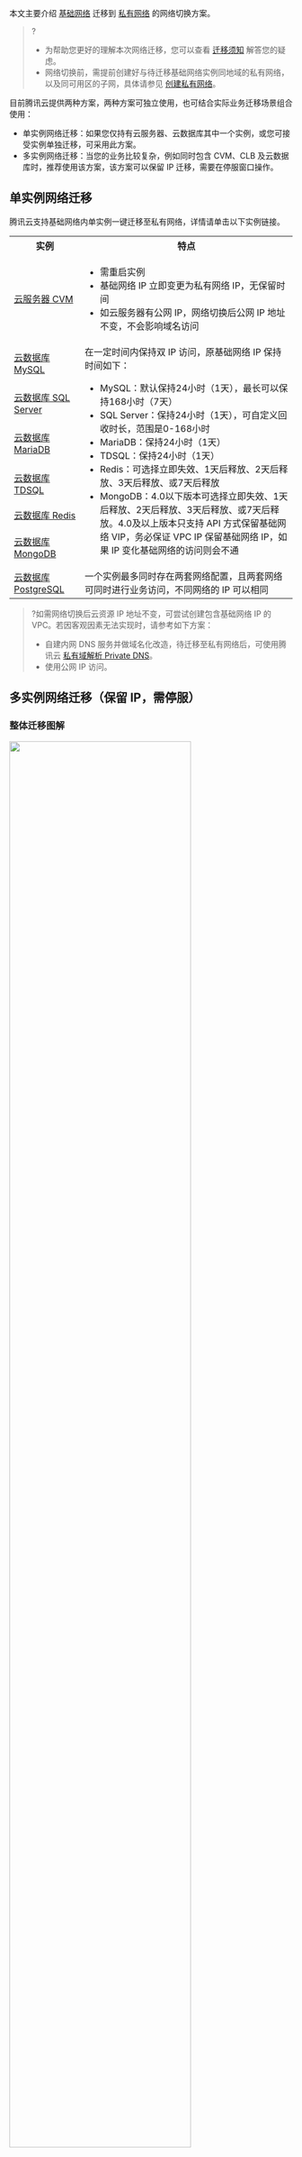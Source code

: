本文主要介绍 [基础网络](https://cloud.tencent.com/document/product/215/58039) 迁移到 [私有网络](https://cloud.tencent.com/document/product/215/20046) 的网络切换方案。

>? 
>+ 为帮助您更好的理解本次网络迁移，您可以查看 [迁移须知](https://cloud.tencent.com/document/product/215/64881) 解答您的疑虑。
>+ 网络切换前，需提前创建好与待迁移基础网络实例同地域的私有网络，以及同可用区的子网，具体请参见 [ 创建私有网络](https://cloud.tencent.com/document/product/215/36515)。
>

目前腾讯云提供两种方案，两种方案可独立使用，也可结合实际业务迁移场景组合使用：
+ 单实例网络迁移：如果您仅持有云服务器、云数据库其中一个实例，或您可接受实例单独迁移，可采用此方案。
+ 多实例网络迁移：当您的业务比较复杂，例如同时包含 CVM、CLB 及云数据库时，推荐使用该方案，该方案可以保留 IP 迁移，需要在停服窗口操作。

[](id:dsl)
##  单实例网络迁移
腾讯云支持基础网络内单实例一键迁移至私有网络，详情请单击以下实例链接。
<table >
<tr>
<th width="25%">实例</th>
<th>特点</th>
</tr>
<tr>
<td><a href=https://cloud.tencent.com/document/product/213/20278> 云服务器 CVM</a> </td>
<td> <ul><li>需重启实例</li><li>基础网络 IP 立即变更为私有网络 IP，无保留时间</li><li>如云服务器有公网 IP，网络切换后公网 IP 地址不变，不会影响域名访问</li></ul></td>
</tr>
<tr>
<td><a href=https://cloud.tencent.com/document/product/236/35671>云数据库 MySQL </a></td>
<td rowspan=6>在一定时间内保持双 IP 访问，原基础网络 IP 保持时间如下：<ul><li>MySQL：默认保持24小时（1天），最长可以保持168小时（7天）<li>SQL Server：保持24小时（1天），可自定义回收时长，范围是0-168小时<li>MariaDB：保持24小时（1天）<li>TDSQL：保持24小时（1天）<li>Redis：可选择立即失效、1天后释放、2天后释放、3天后释放、或7天后释放<li>MongoDB：4.0以下版本可选择立即失效、1天后释放、2天后释放、3天后释放、或7天后释放。4.0及以上版本只支持 API 方式保留基础网络 VIP，务必保证 VPC IP 保留基础网络 IP，如果 IP 变化基础网络的访问则会不通</td>
</tr>
<tr>
<td><a href=https://cloud.tencent.com/document/product/238/68269>云数据库 SQL Server</a</td>
</tr>
<tr>
<td><a href=https://cloud.tencent.com/document/product/237/30948#.E5.9F.BA.E7.A1.80.E7.BD.91.E7.BB.9C.E8.BD.AC-vpc-.E7.BD.91.E7.BB.9C>云数据库 MariaDB</a</td>
</tr>
<tr>
<td><a href=https://cloud.tencent.com/document/product/557/31033#.E5.9F.BA.E7.A1.80.E7.BD.91.E7.BB.9C.E8.BD.AC.E5.85.A5-vpc-.E7.BD.91.E7.BB.9C>云数据库 TDSQL</a></td>
</tr>
<td><a href=https://cloud.tencent.com/document/product/239/30910?from=10680#.E6.9B.B4.E6.8D.A2-redis-.E7.BD.91.E7.BB.9C>云数据库 Redis</a></td>
</tr>
<td><a href=https://cloud.tencent.com/document/product/240/53956>云数据库 MongoDB</a></td>
</tr>
<tr>
<td><a href=https://cloud.tencent.com/document/product/409/67022> 云数据库 PostgreSQL</a> </td>
<td>一个实例最多同时存在两套网络配置，且两套网络可同时进行业务访问，不同网络的 IP 可以相同</td>
</tr>
</table>

>?如需网络切换后云资源 IP 地址不变，可尝试创建包含基础网络 IP 的 VPC。若因客观因素无法实现时，请参考如下方案：
>+ 自建内网 DNS 服务并做域名化改造，待迁移至私有网络后，可使用腾讯云 [私有域解析 Private DNS](https://cloud.tencent.com/document/product/1338/50527)。
>+ 使用公网 IP 访问。 
>


## 多实例网络迁移（保留 IP，需停服）

### 整体迁移图解
<img src="https://qcloudimg.tencent-cloud.cn/raw/0174eeff5c4afde38e47b6f678d3aa8b.png" width="80%">

### 具体迁移步骤
1. 参见 [创建私有网络](https://cloud.tencent.com/document/product/215/36515) 创建 VPC 网络环境。
>?子网需覆盖基础网络 IP，可使用辅助 CIDR 功能增加 VPC 的网段 [编辑 IPv4 CIDR](https://cloud.tencent.com/document/product/215/51962)。
>
2. 在 VPC 内新建 CLB，通过 API 的方式可以指定内网 CLB 的 VIP，详情请参见 [购买负载均衡实例](https://cloud.tencent.com/document/product/214/30692)，并提前配置好对应的监听器和规则。
3. 业务停服。
4. 数据库指定 IP 迁移至 VPC 网络，可参考 [**单实例网络迁移** ](#dsl)中对应的数据库迁移方法。
5. CLB 解绑后端 CVM。
  - 控制台操作请参见 [管理后端服务器](https://cloud.tencent.com/document/product/214/6156)。
  - API 操作请参见 [批量解绑四七层后端服务](https://cloud.tencent.com/document/product/214/38304)。
6. 外网 CLB 可联系[ 腾讯云售后支持 ](https://cloud.tencent.com/online-service)保留 VIP 及配置切换至 VPC。
7. CVM 指定 IP 切换至 VPC 网络，详情请参见 [购买负载均衡实例](https://cloud.tencent.com/document/product/214/30692)。
8. 内外网 CLB 绑定后端 CVM，详情请参见 [批量绑定虚拟主机或弹性网卡](https://cloud.tencent.com/document/product/214/38303)。
9. 业务验证。

>?对方案有疑问或有其他特殊需求可联系[ 腾讯云售后支持](https://cloud.tencent.com/online-service)。
>
